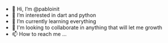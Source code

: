- 👋 Hi, I’m @pabloinit
- 👀 I’m interested in dart and python
- 🌱 I’m currently learning everything
- 💞️ I'm looking to collaborate in anything that will let me growth
- 📫 How to reach me ...

<!---
pabloinit/pabloinit is a ✨ special ✨ repository because its `README.md` (this file) appears on your GitHub profile.
You can click the Preview link to take a look at your changes.
--->
